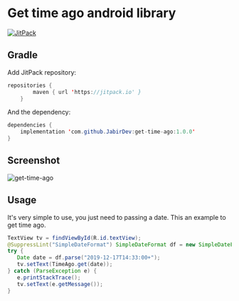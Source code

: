 Get time ago android library
=========================================
[![JitPack](https://jitpack.io/v/JabirDev/get-time-ago.svg)](https://jitpack.io/#JabirDev/git-time-ago)

## Gradle
Add JitPack repository:
```java
repositories {
        maven { url 'https://jitpack.io' }
    }
```
And the dependency:
```java
dependencies {
    implementation 'com.github.JabirDev:get-time-ago:1.0.0'
}
```

## Screenshot
![get-time-ago](https://raw.github.com/JabirDev/get-time-ago/master/device-2019-12-17-145104.png.png)

## Usage

It's very simple to use, you just need to passing a date. This an example to get time ago.

```java
TextView tv = findViewById(R.id.textView);
@SuppressLint("SimpleDateFormat") SimpleDateFormat df = new SimpleDateFormat("yyyy-MM-dd'T'HH:mm:ss'+'");
try {
   Date date = df.parse("2019-12-17T14:33:00+");
   tv.setText(TimeAgo.get(date));
} catch (ParseException e) {
   e.printStackTrace();
   tv.setText(e.getMessage());
}
```

